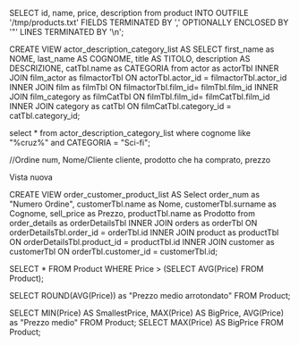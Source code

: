 SELECT id, name, price, description from product
  INTO OUTFILE '/tmp/products.txt'
  FIELDS TERMINATED BY ',' OPTIONALLY ENCLOSED BY '"'
  LINES TERMINATED BY '\n';

CREATE VIEW actor_description_category_list AS
SELECT first_name as NOME, last_name AS COGNOME, title AS TITOLO, description AS DESCRIZIONE, catTbl.name as CATEGORIA  from actor as actorTbl 
INNER JOIN film_actor as filmactorTbl ON actorTbl.actor_id = filmactorTbl.actor_id 
INNER JOIN film as filmTbl ON filmactorTbl.film_id= filmTbl.film_id
INNER JOIN film_category as filmCatTbl ON filmTbl.film_id= filmCatTbl.film_id
INNER JOIN category as catTbl ON filmCatTbl.category_id = catTbl.category_id;

select * from actor_description_category_list where cognome like "%cruz%" and CATEGORIA = "Sci-fi";

//Ordine num, Nome/Cliente cliente, prodotto che ha comprato, prezzo 


Vista nuova

CREATE VIEW order_customer_product_list AS
Select order_num as "Numero Ordine", customerTbl.name as Nome, customerTbl.surname as Cognome, sell_price as Prezzo, productTbl.name as Prodotto from order_details as orderDetailsTbl
INNER JOIN orders as orderTbl ON orderDetailsTbl.order_id = orderTbl.id
INNER JOIN product as productTbl ON orderDetailsTbl.product_id = productTbl.id
INNER JOIN customer as customerTbl ON orderTbl.customer_id = customerTbl.id;

SELECT * FROM Product
WHERE Price > (SELECT AVG(Price) FROM Product);

SELECT ROUND(AVG(Price)) as "Prezzo medio arrotondato" FROM Product;

SELECT MIN(Price) AS SmallestPrice, MAX(Price) AS BigPrice, AVG(Price) as "Prezzo medio" FROM Product;
SELECT MAX(Price) AS BigPrice FROM Product;
